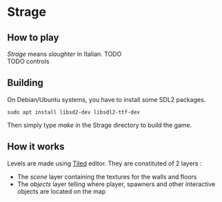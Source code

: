 # Strage

## How to play
*Strage* means *slaughter* in Italian. TODO  
TODO controls

## Building
On Debian/Ubuntu systems, you have to install some SDL2 packages.
```
sudo apt install libsd2-dev libsdl2-ttf-dev
```
Then simply type *make* in the Strage directory to build the game.

## How it works
Levels are made using [Tiled](http://www.mapeditor.org/) editor. They are constituted of 2 layers :
* The *scene* layer containing the textures for the walls and floors
* The *objects* layer telling where player, spawners and other interactive objects are located on the map